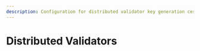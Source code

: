 ```yaml
---
description: Configuration for distributed validator key generation ceremonies.
---
```


# Distributed Validators

